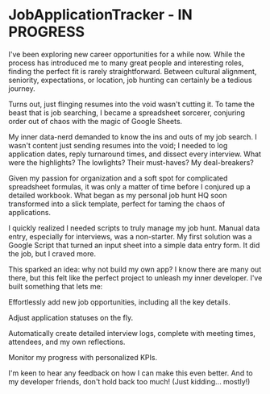 # JobApplicationTracker - IN PROGRESS

I've been exploring new career opportunities for a while now. 
While the process has introduced me to many great people and 
interesting roles, finding the perfect fit is rarely straightforward. 
Between cultural alignment, seniority, expectations, or location, job 
hunting can certainly be a tedious journey.

Turns out, just flinging resumes into the void wasn't cutting it. 
To tame the beast that is job searching, I became a spreadsheet sorcerer, 
conjuring order out of chaos with the magic of Google Sheets.

My inner data-nerd demanded to know the ins and outs of my job search. 
I wasn't content just sending resumes into the void; I needed to log application dates,
reply turnaround times, and dissect every interview. What were the highlights? 
The lowlights? Their must-haves? My deal-breakers?

Given my passion for organization and a soft spot for complicated spreadsheet formulas,
it was only a matter of time before I conjured up a detailed workbook. 
What began as my personal job hunt HQ soon transformed into a slick template, 
perfect for taming the chaos of applications.

I quickly realized I needed scripts to truly manage my job hunt. Manual data entry, especially for interviews, was a non-starter. My first solution was a Google Script that turned an input sheet into a simple data entry form. It did the job, but I craved more.

This sparked an idea: why not build my own app? I know there are many out there, but this felt like the perfect project to unleash my inner developer. I've built something that lets me:

Effortlessly add new job opportunities, including all the key details.

Adjust application statuses on the fly.

Automatically create detailed interview logs, complete with meeting times, attendees, and my own reflections.

Monitor my progress with personalized KPIs.

I'm keen to hear any feedback on how I can make this even better. And to my developer friends, don't hold back too much! (Just kidding... mostly!)
